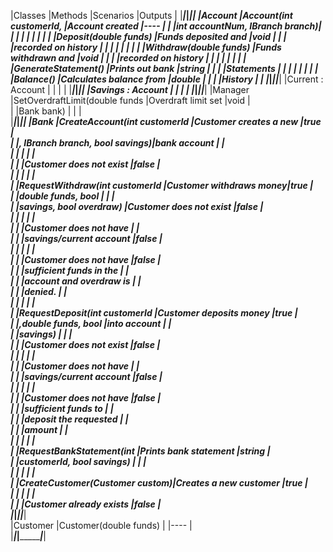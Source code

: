 |Classes                  |Methods                        |Scenarios               |Outputs      |
|_________________________|_______________________________|________________________|_____________|
|Account                  |Account(int customerId,        |Account created         |----         |
|						  |int accountNum, IBranch branch)|						   |			 |
|						  |								  |						   |			 |
|                         |Deposit(double funds)          |Funds deposited and     |void    	 |
|                         |                               |recorded on history     |			 |
|                         |                               |						   |             |
|                         |Withdraw(double funds)         |Funds withdrawn and 	   |void         |
|                         |                               |recorded on history     |             | 
|                         |                               |                        |			 |
|                         |GenerateStatement()            |Prints out bank         |string		 |
|                         |                               |Statements              |			 |
|					      |					              |						   |			 |
|                         |Balance()                      |Calculates balance from |double		 |
|                         |                               |History            	   |			 |
|_________________________|_______________________________|________________________|_____________|
|Current : Account        |                               |                        |     		 |
|_________________________|_______________________________|________________________|_____________|
|Savings : Account        |								  |      				   |			 |
|_________________________|_______________________________|________________________|_____________|
|Manager                  |SetOverdraftLimit(double funds |Overdraft limit set     |void   	     |                                                                                                                                                                                                      
|                         |Bank bank)                     |                        |             |                                                                                                                     
|_________________________|_______________________________|________________________|_____________|
|Bank                     |CreateAccount(int customerId   |Customer creates a new  |true         |                            
|                         |, IBranch branch, bool savings)|bank account            |             |                                                                        
|                         |                               |                        |             |    
|                         |                               |Customer does not exist |false        |                                   
|                         |                               |                        |             |     
|                         |RequestWithdraw(int customerId |Customer withdraws money|true         |                                                         
|                         |double funds, bool             |                        |             |                       
|                         |savings, bool overdraw)        |Customer does not exist |false        |                                                        
|                         |                               |                        |             |     
|                         |                               |Customer does not have  |             |                            
|                         |                               |savings/current account |false        |                                 
|                         |                               |                        |             |     
|                         |                               |Customer does not have  |false        |                                 
|                         |                               |sufficient funds in the |             |                             
|                         |                               |account and overdraw is |             |                            
|                         |                               |denied.                 |             |            
|                         |                               |                        |             |     
|                         |RequestDeposit(int customerId  |Customer deposits money |true         |                                                         
|                         |,double funds, bool            |into account            |             |                                             
|                         |savings)                       |                        |             |             
|                         |                               |Customer does not exist |false        |                                 
|                         |                               |                        |             |     
|                         |                               |Customer does not have  |             |                            
|                         |                               |savings/current account |false        |                                 
|                         |                               |                        |             |     
|                         |                               |Customer does not have  |false        |                                 
|                         |                               |sufficient funds to     |             |                         
|                         |                               |deposit the requested   |             |                                                                                                                                 
|                         |                               |amount                  |             |           
|                         |                               |                        |             |     
|                         |RequestBankStatement(int       |Prints bank statement   |string       |                                                             
|                         |customerId, bool savings)      |                        |             |                               
|                         |                               |                        |             |     
|                         |CreateCustomer(Customer custom)|Creates a new customer  |true         |                                                             
|                         |                               |                        |             |     
|                         |                               |Customer already exists |false        |                                                                                                                                      
|_________________________|_______________________________|________________________|_____________|                                                                                                          
|Customer                 |Customer(double funds)         |                        |----         |                                                                                                                                            
|_________________________|_______________________________|________________________|_____________|                                                                                                                                                                                   
